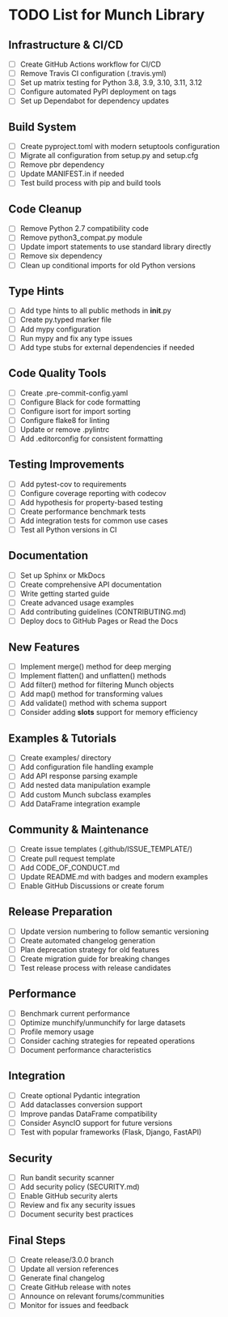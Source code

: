 # TODO List for Munch Library

## Infrastructure & CI/CD
- [ ] Create GitHub Actions workflow for CI/CD
- [ ] Remove Travis CI configuration (.travis.yml)
- [ ] Set up matrix testing for Python 3.8, 3.9, 3.10, 3.11, 3.12
- [ ] Configure automated PyPI deployment on tags
- [ ] Set up Dependabot for dependency updates

## Build System
- [ ] Create pyproject.toml with modern setuptools configuration
- [ ] Migrate all configuration from setup.py and setup.cfg
- [ ] Remove pbr dependency
- [ ] Update MANIFEST.in if needed
- [ ] Test build process with pip and build tools

## Code Cleanup
- [ ] Remove Python 2.7 compatibility code
- [ ] Remove python3_compat.py module
- [ ] Update import statements to use standard library directly
- [ ] Remove six dependency
- [ ] Clean up conditional imports for old Python versions

## Type Hints
- [ ] Add type hints to all public methods in __init__.py
- [ ] Create py.typed marker file
- [ ] Add mypy configuration
- [ ] Run mypy and fix any type issues
- [ ] Add type stubs for external dependencies if needed

## Code Quality Tools
- [ ] Create .pre-commit-config.yaml
- [ ] Configure Black for code formatting
- [ ] Configure isort for import sorting
- [ ] Configure flake8 for linting
- [ ] Update or remove .pylintrc
- [ ] Add .editorconfig for consistent formatting

## Testing Improvements
- [ ] Add pytest-cov to requirements
- [ ] Configure coverage reporting with codecov
- [ ] Add hypothesis for property-based testing
- [ ] Create performance benchmark tests
- [ ] Add integration tests for common use cases
- [ ] Test all Python versions in CI

## Documentation
- [ ] Set up Sphinx or MkDocs
- [ ] Create comprehensive API documentation
- [ ] Write getting started guide
- [ ] Create advanced usage examples
- [ ] Add contributing guidelines (CONTRIBUTING.md)
- [ ] Deploy docs to GitHub Pages or Read the Docs

## New Features
- [ ] Implement merge() method for deep merging
- [ ] Implement flatten() and unflatten() methods
- [ ] Add filter() method for filtering Munch objects
- [ ] Add map() method for transforming values
- [ ] Add validate() method with schema support
- [ ] Consider adding __slots__ support for memory efficiency

## Examples & Tutorials
- [ ] Create examples/ directory
- [ ] Add configuration file handling example
- [ ] Add API response parsing example
- [ ] Add nested data manipulation example
- [ ] Add custom Munch subclass examples
- [ ] Add DataFrame integration example

## Community & Maintenance
- [ ] Create issue templates (.github/ISSUE_TEMPLATE/)
- [ ] Create pull request template
- [ ] Add CODE_OF_CONDUCT.md
- [ ] Update README.md with badges and modern examples
- [ ] Enable GitHub Discussions or create forum

## Release Preparation
- [ ] Update version numbering to follow semantic versioning
- [ ] Create automated changelog generation
- [ ] Plan deprecation strategy for old features
- [ ] Create migration guide for breaking changes
- [ ] Test release process with release candidates

## Performance
- [ ] Benchmark current performance
- [ ] Optimize munchify/unmunchify for large datasets
- [ ] Profile memory usage
- [ ] Consider caching strategies for repeated operations
- [ ] Document performance characteristics

## Integration
- [ ] Create optional Pydantic integration
- [ ] Add dataclasses conversion support
- [ ] Improve pandas DataFrame compatibility
- [ ] Consider AsyncIO support for future versions
- [ ] Test with popular frameworks (Flask, Django, FastAPI)

## Security
- [ ] Run bandit security scanner
- [ ] Add security policy (SECURITY.md)
- [ ] Enable GitHub security alerts
- [ ] Review and fix any security issues
- [ ] Document security best practices

## Final Steps
- [ ] Create release/3.0.0 branch
- [ ] Update all version references
- [ ] Generate final changelog
- [ ] Create GitHub release with notes
- [ ] Announce on relevant forums/communities
- [ ] Monitor for issues and feedback